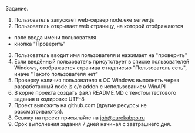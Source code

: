 Задание.

1. Пользователь запускает web-сервер
   node.exe server.js
2. Пользователь открывает web страницу, на которой отображаются

- поле ввода имени пользователя
- кнопка "Проверить"

3. Пользователь вводит имя пользователя и нажимает на "проверить"
4. Если введённый пользователь присутствует в списке пользователей Windows, отображается страница с надписью "Пользователь есть", иначе "Такого пользователя нет"
5. Проверку наличия пользователя в ОС Windows выполнять через разработанный node.js c/c addon с использованием WinAPI
6. В корне проекта создать файл README.MD с текстом тестового задания в кодировке UTF-8
7. Проект выложить на github.com (другие ресурсы не рассматриваются).
8. Ссылку на проект присылайте на job@eurekabpo.ru
9. Срок выполнения задания 7 дней начиная с завтрашнего дня.
